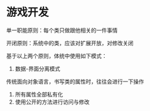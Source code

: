 # 游戏开发

单一职能原则：每个类只做跟他相关的一件事情

开闭原则：系统中的类，应该对扩展开放，对修改关闭

基于以上两个原则，体统中使用如下模式：

1. 数据-界面分离模式

传统面向对象语言，书写类的属性时，往往会进行一下操作

1. 所有属性全部私有化
2. 使用公开的方法进行访问与修改

